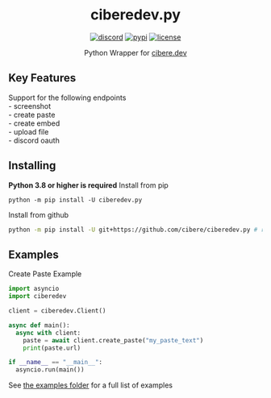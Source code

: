 <h1 align="center">ciberedev.py</h1>
<p align="center">
<a href="https://discord.gg/pP4mKKbRvk"><img src="https://discord.com/api/guilds/986344051110473769/embed.png" alt="discord"></a>
<a href="https://pypi.org/project/ciberedev.py"><img src="https://img.shields.io/pypi/v/ciberedev.py.svg" alt="pypi"></a>
<a href="https://github.com/cibere/ciberedev.py/blob/main/LICENSE"><img src="https://img.shields.io/github/license/cibere/ciberedev.py" alt="license"></a>
</p>
<p align="center">Python Wrapper for <a href="https://www.cibere.dev">cibere.dev</a></p>

<h2>Key Features</h2>
Support for the following endpoints<br>
- screenshot<br>
- create paste<br>
- create embed<br>
- upload file<br>
- discord oauth<br>

<h2>Installing</h2>
<span style="font-weight: bold;">Python 3.8 or higher is required</span>
Install from pip

```
python -m pip install -U ciberedev.py
```

Install from github

```bash
python -m pip install -U git+https://github.com/cibere/ciberedev.py # requires git to be installed
```

<h2>Examples</h2>
Create Paste Example

```py
import asyncio
import ciberedev

client = ciberedev.Client()

async def main():
  async with client:
    paste = await client.create_paste("my_paste_text")
    print(paste.url)

if __name__ == "__main__":
  asyncio.run(main())
```

See <a href="https://github.com/cibere/ciberedev.py/tree/main/examples">the examples folder</a> for a full list of examples
